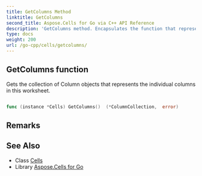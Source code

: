 ```yaml
---
title: GetColumns Method 
linktitle: GetColumns
second_title: Aspose.Cells for Go via C++ API Reference
description: 'GetColumns method. Encapsulates the function that represents getcolumns in Go.'
type: docs
weight: 200
url: /go-cpp/cells/getcolumns/
---
```


## GetColumns function

Gets the collection of Column objects that represents the individual columns in this worksheet.

```go

func (instance *Cells) GetColumns()  (*ColumnCollection,  error) 

```

## Remarks


## See Also

* Class [Cells](../)
* Library [Aspose.Cells for Go](../../)
